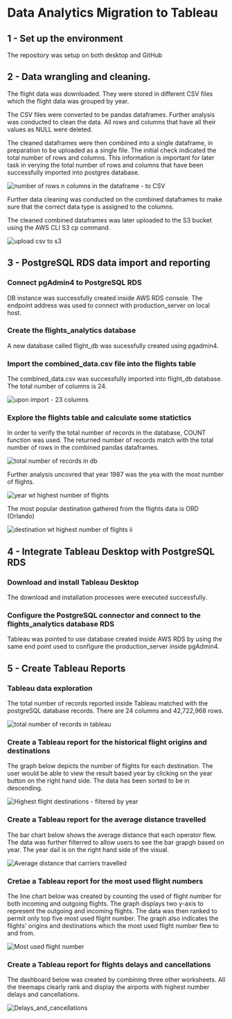 # Data Analytics Migration to Tableau

## 1 - Set up the environment
The repository was setup on both desktop and GitHub

## 2 - Data wrangling and cleaning.
The flight data was downloaded. They were stored in different CSV files which the flight data was grouped by year.  

The CSV files were converted to be pandas dataframes. Further analysis was conducted to clean the data. All rows and columns that have all their values as NULL were deleted. 

The cleaned dataframes were then combined into a single dataframe, in preparation to be uploaded as a single file. The initial check indicated the total number of rows and columns. This information is important for later task in verying the total number of rows and columns that have been successfully imported into postgres database.

![number of rows n columns in the dataframe - to CSV](https://user-images.githubusercontent.com/53040471/214305454-ea736714-ea0c-4ae4-aa8c-81992ba8e826.jpg)

Further data cleaning was conducted on the combined dataframes to make sure that the correct data type is assigned to the columns.

The cleaned combined dataframes was later uploaded to the S3 bucket using the AWS CLI S3 cp command.

![upload csv to s3](https://user-images.githubusercontent.com/53040471/214310584-9fb11e0f-1641-4b06-b66a-4556c169cf28.jpg)


## 3 - PostgreSQL RDS data import and reporting

### Connect pgAdmin4 to PostgreSQL RDS
DB instance was successfully created inside AWS RDS console. The endpoint address was used to connect with production_server on local host. 

### Create the flights_analytics database
A new database called flight_db was sucessfully created using pgadmin4.

### Import the combined_data.csv file into the flights table
The combined_data.csv was successfully imported into flight_db database. The total number of columns is 24.

![upon import - 23 columns](https://user-images.githubusercontent.com/53040471/214314025-e9e688b1-2204-45e8-afcc-6db476e903a8.jpg)

### Explore the flights table and calculate some statictics

In order to verify the total number of records in the database, COUNT function was used. The returned number of records match with the total number of rows in the combined pandas dataframes.

![total number of records in db](https://user-images.githubusercontent.com/53040471/214315282-3e90e5d4-76f6-4a99-b4c8-eeebb45e8de0.jpg)

Further analysis uncovred that year 1987 was the yea with the most number of flights.

![year wt highest number of flights](https://user-images.githubusercontent.com/53040471/214316295-b6f20732-29f1-40de-a34b-06e6031704bb.jpg)

The most popular destination gathered from the flights data is ORD (Orlando)

![destination wt highest number of flights ii](https://user-images.githubusercontent.com/53040471/214317497-6a194704-48fa-4663-a09e-ce47e610f00f.jpg)


## 4 - Integrate Tableau Desktop with PostgreSQL RDS

### Download and install Tableau Desktop
The download and installation processes were executed successfully.

### Configure the PostgreSQL connector and connect to the flights_analytics database RDS
Tableau was pointed to use database created inside AWS RDS  by using the same end point used to configure the production_server inside pgAdmin4.

## 5 - Create Tableau Reports

### Tableau data exploration
The total number of records reported inside Tableau matched with the postgreSQL database records. There are 24 columns and 42,722,968 rows.

![total number of records in tableau](https://user-images.githubusercontent.com/53040471/214321125-889d6799-3f8a-48f5-afe1-ec26f42b6dcc.jpg)

### Create a Tableau report for the historical flight origins and destinations
The graph below depicts the number of flights for each destination. The user would be able to view the result based year by clicking on the year button on the right hand side. The data has been sorted to be in descending. 

![Highest flight destinations - filtered by year](https://user-images.githubusercontent.com/53040471/214322149-e69959b6-3975-4e0f-8092-71529eb3c1e4.jpg)

### Create a Tableau report for the average distance travelled
The bar chart below shows the average distance that each operator flew. The data was further filterred to allow users to see the bar grapgh based on year. The year dail is on the right hand side of the visual.

![Average distance that carriers travelled](https://user-images.githubusercontent.com/53040471/214323038-70d29a7b-90f5-4103-8214-9eb66e22f7e3.jpg)


### Cretae a Tableau report for the most used flight numbers
The line chart below was created by counting the used of flight number for both incoming and outgoing flights. The graph displays two y-axis to represent the outgoing and incoming flights. The data was then ranked to permit only top five most used flight number. The graph also indicates the flights' origins and destinations which the most used flight number flew to and from.

![Most used flight number](https://user-images.githubusercontent.com/53040471/214323956-7decb150-7634-4896-a327-a84a78442017.jpg)

### Create a Tableau report for flights delays and cancellations
The dashboard below was created by combining three other worksheets. All the treemaps clearly rank and display the airports with highest number delays and cancellations.

![Delays_and_cancellations](https://user-images.githubusercontent.com/53040471/214324802-b71847e4-abdd-4636-b958-91a6a69f9f97.jpg)
